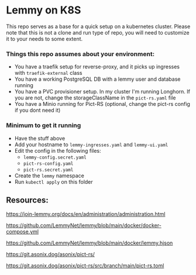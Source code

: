 # Lemmy on K8S

This repo serves as a base for a quick setup on a kubernetes cluster. Please note that this is not a clone and run type of repo, you will need to customize it to your needs to some extent. 

### Things this repo assumes about your environment:
- You have a traefik setup for reverse-proxy, and it picks up ingresses with `traefik-external` class
- You have a working PostgreSQL DB with a lemmy user and database running
- You have a PVC provisioner setup. In my cluster I'm running Longhorn. If you are not, change the storageClassName in the `pict-rs.yaml` file
- You have a Minio running for Pict-RS (optional, change the pict-rs config if you dont need it)




### Minimum to get it running
- Have the stuff above
- Add your hostname to `lemmy-ingresses.yaml` and `lemmy-ui.yaml`  
- Edit the config in the following files:
    - `lemmy-config.secret.yaml`
    - `pict-rs-config.yaml`
    - `pict-rs.secret.yaml`
- Create the `lemmy` namespace
- Run `kubectl apply` on this folder



## Resources:

https://join-lemmy.org/docs/en/administration/administration.html

https://github.com/LemmyNet/lemmy/blob/main/docker/docker-compose.yml

https://github.com/LemmyNet/lemmy/blob/main/docker/lemmy.hjson

https://git.asonix.dog/asonix/pict-rs/

https://git.asonix.dog/asonix/pict-rs/src/branch/main/pict-rs.toml